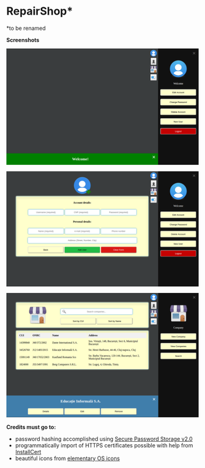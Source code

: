 RepairShop*
=============================
*to be renamed

**Screenshots**  

![Welcome Page](screenshots/welcome_screen.png "Welcome Screen")

![Create a new account](screenshots/new_account.png "New Account")

![View Companies](screenshots/view_companies.png "View Companies List")



**Credits must go to:**

- password hashing accomplished using [Secure Password Storage v2.0](https://github.com/defuse/password-hashing)
- programmatically import of HTTPS certificates possible with help from [InstallCert](https://github.com/escline/InstallCert)
- beautiful icons from [elementary OS icons](https://github.com/elementary/icons)




